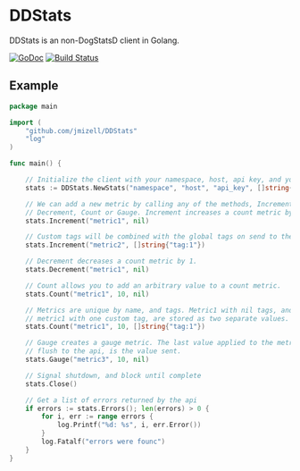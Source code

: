 # DDStats
DDStats is an non-DogStatsD client in Golang.

[![GoDoc](https://godoc.org/github.com/jmizell/DDStats?status.svg)](https://godoc.org/github.com/jmizell/DDStats)
[![Build Status](https://travis-ci.org/jmizell/DDStats.svg?branch=master)](https://travis-ci.org/jmizell/DDStats)

## Example
```go
package main

import (
	"github.com/jmizell/DDStats"
	"log"
)

func main() {

	// Initialize the client with your namespace, host, api key, and your global tags
	stats := DDStats.NewStats("namespace", "host", "api_key", []string{"custom_tag:true"})

	// We can add a new metric by calling any of the methods, Increment,
	// Decrement, Count or Gauge. Increment increases a count metric by one.
	stats.Increment("metric1", nil)

	// Custom tags will be combined with the global tags on send to the api.
	stats.Increment("metric2", []string{"tag:1"})

	// Decrement decreases a count metric by 1.
	stats.Decrement("metric1", nil)

	// Count allows you to add an arbitrary value to a count metric.
	stats.Count("metric1", 10, nil)

	// Metrics are unique by name, and tags. Metric1 with nil tags, and
	// metric1 with one custom tag, are stored as two separate values.
	stats.Count("metric1", 10, []string{"tag:1"})

	// Gauge creates a gauge metric. The last value applied to the metric before
	// flush to the api, is the value sent.
	stats.Gauge("metric3", 10, nil)

	// Signal shutdown, and block until complete
	stats.Close()

	// Get a list of errors returned by the api
	if errors := stats.Errors(); len(errors) > 0 {
		for i, err := range errors {
			log.Printf("%d: %s", i, err.Error())
		}
		log.Fatalf("errors were founc")
	}
}
```